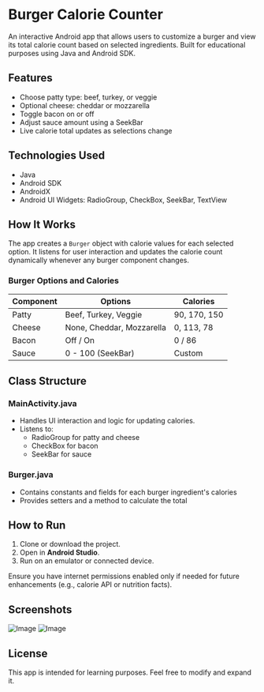 # Burger Calorie Counter

An interactive Android app that allows users to customize a burger and view its total calorie count based on selected ingredients. Built for educational purposes using Java and Android SDK.

## Features

- Choose patty type: beef, turkey, or veggie
- Optional cheese: cheddar or mozzarella
- Toggle bacon on or off
- Adjust sauce amount using a SeekBar
- Live calorie total updates as selections change

## Technologies Used

- Java
- Android SDK
- AndroidX
- Android UI Widgets: RadioGroup, CheckBox, SeekBar, TextView

## How It Works

The app creates a `Burger` object with calorie values for each selected option. It listens for user interaction and updates the calorie count dynamically whenever any burger component changes.

### Burger Options and Calories

| Component     | Options         | Calories |
|---------------|------------------|----------|
| Patty         | Beef, Turkey, Veggie | 90, 170, 150 |
| Cheese        | None, Cheddar, Mozzarella | 0, 113, 78 |
| Bacon         | Off / On         | 0 / 86   |
| Sauce         | 0 - 100 (SeekBar) | Custom   |

## Class Structure

### MainActivity.java

- Handles UI interaction and logic for updating calories.
- Listens to:
  - RadioGroup for patty and cheese
  - CheckBox for bacon
  - SeekBar for sauce

### Burger.java

- Contains constants and fields for each burger ingredient's calories
- Provides setters and a method to calculate the total

## How to Run

1. Clone or download the project.
2. Open in **Android Studio**.
3. Run on an emulator or connected device.

Ensure you have internet permissions enabled only if needed for future enhancements (e.g., calorie API or nutrition facts).

## Screenshots

![Image](https://github.com/user-attachments/assets/a19549fd-a1ee-4fd3-949f-ea02109ac548)
![Image](https://github.com/user-attachments/assets/19477ffa-a4c4-4fec-851e-77f704a83775)

## License

This app is intended for learning purposes. Feel free to modify and expand it.



